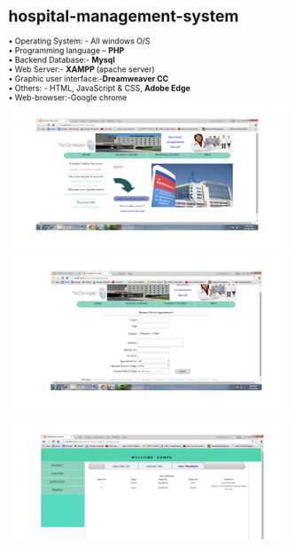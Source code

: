 # hospital-management-system
•	Operating System: - All windows O/S <br>
•	Programming language – <b> PHP </b> <br>
•	Backend Database:- <b> Mysql </b> <br>
•	Web Server:- <b>XAMPP </b>(apache server) <br>
•	Graphic user interface:-<b>Dreamweaver CC</b> <br>
•	Others: -  HTML, JavaScript &  CSS, <b> Adobe Edge </b><br>
•	Web-browser:-Google chrome <br>
<img src="https://github.com/shaheen14/hospital-management-system/blob/master/index.png">
<img src="https://github.com/shaheen14/hospital-management-system/blob/master/WEBAPPOINTMENT.png">
<img src="https://github.com/shaheen14/hospital-management-system/blob/master/admin_view.png">
